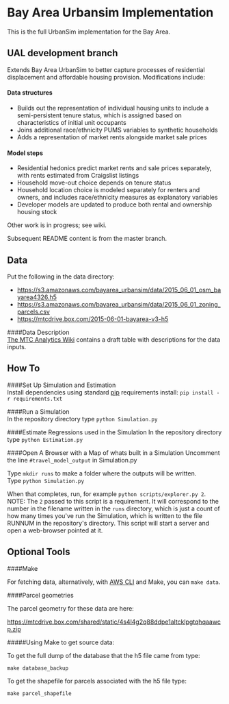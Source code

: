 Bay Area Urbansim Implementation
=======

This is the full UrbanSim implementation for the Bay Area.

UAL development branch
----------------------

Extends Bay Area UrbanSim to better capture processes of residential displacement and affordable housing provision. Modifications include: 

#### Data structures

* Builds out the representation of individual housing units to include a semi-persistent tenure status, which is assigned based on characteristics of initial unit occupants
* Joins additional race/ethnicity PUMS variables to synthetic households
* Adds a representation of market rents alongside market sale prices

#### Model steps

* Residential hedonics predict market rents and sale prices separately, with rents estimated from Craigslist listings
* Household move-out choice depends on tenure status
* Household location choice is modeled separately for renters and owners, and includes race/ethnicity measures as explanatory variables
* Developer models are updated to produce both rental and ownership housing stock

Other work is in progress; see wiki. 

Subsequent README content is from the master branch.

Data
----

Put the following in the data directory:

* https://s3.amazonaws.com/bayarea_urbansim/data/2015_06_01_osm_bayarea4326.h5  
* https://s3.amazonaws.com/bayarea_urbansim/data/2015_06_01_zoning_parcels.csv  
* https://mtcdrive.box.com/2015-06-01-bayarea-v3-h5  

####Data Description  
[The MTC Analytics Wiki](http://analytics.mtc.ca.gov/foswiki/UrbanSimTwo/InputFiles?validation_key=0301bd909f2a02c80cb5e315fec942d8) contains a draft table with descriptions for the data inputs. 

How To 
------
####Set Up Simulation and Estimation  
Install dependencies using standard [pip](https://pip.pypa.io/en/latest/user_guide.html#requirements-files) requirements install:
`pip install -r requirements.txt` 

####Run a Simulation  
In the repository directory type `python Simulation.py`  

####Estimate Regressions used in the Simulation
In the repository directory type `python Estimation.py`  

####Open A Browser with a Map of whats built in a Simulation
Uncomment the line `#travel_model_output` in Simulation.py  

Type `mkdir runs` to make a folder where the outputs will be written.  
Type `python Simulation.py`

When that completes, run, for example `python scripts/explorer.py 2`. NOTE: The `2` passed to this script is a requirement. It will correspond to the number in the filename written in the `runs` directory, which is just a count of how many times you've run the Simulation, which is written to the file RUNNUM in the repository's directory. This script will start a server and open a web-browser pointed at it.  

Optional Tools
--------------
####Make

For fetching data, alternatively, with [AWS CLI](https://aws.amazon.com/cli/) and Make, you can 
`make data`.

####Parcel geometries

The parcel geometry for these data are here:

https://mtcdrive.box.com/shared/static/4s4l4g2q88ddpe1altcklpgtqhqaawcp.zip

#####Using Make to get source data:

To get the full dump of the database that the h5 file came from type:

`make database_backup`

To get the shapefile for parcels associated with the h5 file type:

`make parcel_shapefile`
